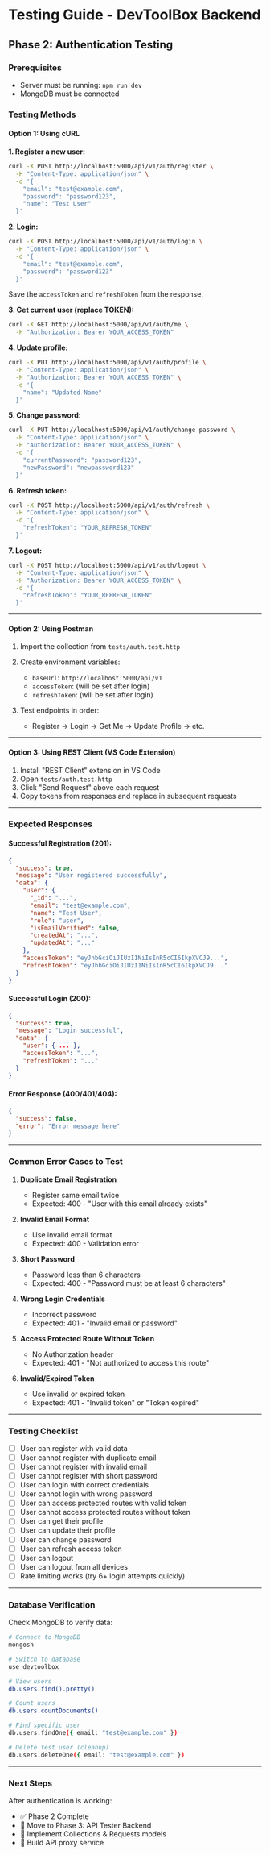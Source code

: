 # Testing Guide - DevToolBox Backend

## Phase 2: Authentication Testing

### Prerequisites
- Server must be running: `npm run dev`
- MongoDB must be connected

### Testing Methods

#### Option 1: Using cURL

**1. Register a new user:**
```bash
curl -X POST http://localhost:5000/api/v1/auth/register \
  -H "Content-Type: application/json" \
  -d '{
    "email": "test@example.com",
    "password": "password123",
    "name": "Test User"
  }'
```

**2. Login:**
```bash
curl -X POST http://localhost:5000/api/v1/auth/login \
  -H "Content-Type: application/json" \
  -d '{
    "email": "test@example.com",
    "password": "password123"
  }'
```

Save the `accessToken` and `refreshToken` from the response.

**3. Get current user (replace TOKEN):**
```bash
curl -X GET http://localhost:5000/api/v1/auth/me \
  -H "Authorization: Bearer YOUR_ACCESS_TOKEN"
```

**4. Update profile:**
```bash
curl -X PUT http://localhost:5000/api/v1/auth/profile \
  -H "Content-Type: application/json" \
  -H "Authorization: Bearer YOUR_ACCESS_TOKEN" \
  -d '{
    "name": "Updated Name"
  }'
```

**5. Change password:**
```bash
curl -X PUT http://localhost:5000/api/v1/auth/change-password \
  -H "Content-Type: application/json" \
  -H "Authorization: Bearer YOUR_ACCESS_TOKEN" \
  -d '{
    "currentPassword": "password123",
    "newPassword": "newpassword123"
  }'
```

**6. Refresh token:**
```bash
curl -X POST http://localhost:5000/api/v1/auth/refresh \
  -H "Content-Type: application/json" \
  -d '{
    "refreshToken": "YOUR_REFRESH_TOKEN"
  }'
```

**7. Logout:**
```bash
curl -X POST http://localhost:5000/api/v1/auth/logout \
  -H "Content-Type: application/json" \
  -H "Authorization: Bearer YOUR_ACCESS_TOKEN" \
  -d '{
    "refreshToken": "YOUR_REFRESH_TOKEN"
  }'
```

---

#### Option 2: Using Postman

1. Import the collection from `tests/auth.test.http`
2. Create environment variables:
   - `baseUrl`: `http://localhost:5000/api/v1`
   - `accessToken`: (will be set after login)
   - `refreshToken`: (will be set after login)

3. Test endpoints in order:
   - Register → Login → Get Me → Update Profile → etc.

---

#### Option 3: Using REST Client (VS Code Extension)

1. Install "REST Client" extension in VS Code
2. Open `tests/auth.test.http`
3. Click "Send Request" above each request
4. Copy tokens from responses and replace in subsequent requests

---

### Expected Responses

#### Successful Registration (201):
```json
{
  "success": true,
  "message": "User registered successfully",
  "data": {
    "user": {
      "_id": "...",
      "email": "test@example.com",
      "name": "Test User",
      "role": "user",
      "isEmailVerified": false,
      "createdAt": "...",
      "updatedAt": "..."
    },
    "accessToken": "eyJhbGciOiJIUzI1NiIsInR5cCI6IkpXVCJ9...",
    "refreshToken": "eyJhbGciOiJIUzI1NiIsInR5cCI6IkpXVCJ9..."
  }
}
```

#### Successful Login (200):
```json
{
  "success": true,
  "message": "Login successful",
  "data": {
    "user": { ... },
    "accessToken": "...",
    "refreshToken": "..."
  }
}
```

#### Error Response (400/401/404):
```json
{
  "success": false,
  "error": "Error message here"
}
```

---

### Common Error Cases to Test

1. **Duplicate Email Registration**
   - Register same email twice
   - Expected: 400 - "User with this email already exists"

2. **Invalid Email Format**
   - Use invalid email format
   - Expected: 400 - Validation error

3. **Short Password**
   - Password less than 6 characters
   - Expected: 400 - "Password must be at least 6 characters"

4. **Wrong Login Credentials**
   - Incorrect password
   - Expected: 401 - "Invalid email or password"

5. **Access Protected Route Without Token**
   - No Authorization header
   - Expected: 401 - "Not authorized to access this route"

6. **Invalid/Expired Token**
   - Use invalid or expired token
   - Expected: 401 - "Invalid token" or "Token expired"

---

### Testing Checklist

- [ ] User can register with valid data
- [ ] User cannot register with duplicate email
- [ ] User cannot register with invalid email
- [ ] User cannot register with short password
- [ ] User can login with correct credentials
- [ ] User cannot login with wrong password
- [ ] User can access protected routes with valid token
- [ ] User cannot access protected routes without token
- [ ] User can get their profile
- [ ] User can update their profile
- [ ] User can change password
- [ ] User can refresh access token
- [ ] User can logout
- [ ] User can logout from all devices
- [ ] Rate limiting works (try 6+ login attempts quickly)

---

### Database Verification

Check MongoDB to verify data:

```bash
# Connect to MongoDB
mongosh

# Switch to database
use devtoolbox

# View users
db.users.find().pretty()

# Count users
db.users.countDocuments()

# Find specific user
db.users.findOne({ email: "test@example.com" })

# Delete test user (cleanup)
db.users.deleteOne({ email: "test@example.com" })
```

---

### Next Steps

After authentication is working:
- ✅ Phase 2 Complete
- 🔄 Move to Phase 3: API Tester Backend
- 🔄 Implement Collections & Requests models
- 🔄 Build API proxy service
